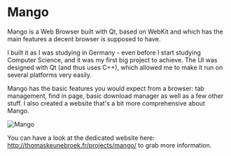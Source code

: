 Mango
=====

Mango is a Web Browser built with Qt, based on WebKit and which has the main features a decent browser is supposed to have.

I built it as I was studying in Germany - even before I start studying Computer Science, and it was my first big project to achieve. The UI was designed with Qt (and thus uses C++), which allowed me to make it run on several platforms very easily.

Mango has the basic features you would expect from a browser: tab management, find in page, basic download manager as well as a few other stuff. I also created a website that's a bit more comprehensive about Mango.

![Mango](static/Mango-1.png)

You can have a look at the dedicated website here: http://thomaskeunebroek.fr/projects/mango/ to grab more information.
